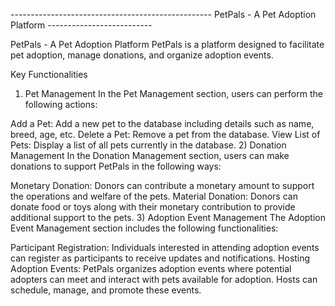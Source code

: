 -------------------------------------------------- PetPals - A Pet Adoption Platform   --------------------------

PetPals - A Pet Adoption Platform
PetPals is a platform designed to facilitate pet adoption, manage donations, and organize adoption events.

Key Functionalities
1) Pet Management
In the Pet Management section, users can perform the following actions:

Add a Pet: Add a new pet to the database including details such as name, breed, age, etc.
Delete a Pet: Remove a pet from the database.
View List of Pets: Display a list of all pets currently in the database.
2) Donation Management
In the Donation Management section, users can make donations to support PetPals in the following ways:

Monetary Donation: Donors can contribute a monetary amount to support the operations and welfare of the pets.
Material Donation: Donors can donate food or toys along with their monetary contribution to provide additional support to the pets.
3) Adoption Event Management
The Adoption Event Management section includes the following functionalities:

Participant Registration: Individuals interested in attending adoption events can register as participants to receive updates and notifications.
Hosting Adoption Events: PetPals organizes adoption events where potential adopters can meet and interact with pets available for adoption. Hosts can schedule, manage, and promote these events.
